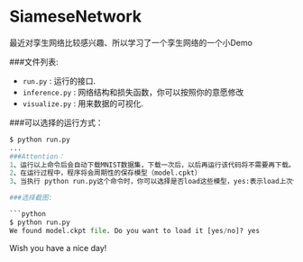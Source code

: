 # SiameseNetwork
最近对孪生网络比较感兴趣、所以学习了一个孪生网络的一个小Demo

###文件列表:
* `run.py` : 运行的接口.
* `inference.py` :  网络结构和损失函数，你可以按照你的意愿修改
* `visualize.py` : 用来数据的可视化.

###可以选择的运行方式：

```python
$ python run.py
...
###Attention：
1、运行以上命令后会自动下载MNIST数据集，下载一次后，以后再运行该代码将不需要再下载。
2、在运行过程中，程序将会周期性的保存模型（model.cpkt）
3、当执行 python run.py这个命令时，你可以选择是否load这些模型，yes:表示load上次保存的模型，然后显示此模型运行的结果，这样就可以实时随地的查看上一次训练的结果了

###选择截图:

```python
$ python run.py
We found model.ckpt file. Do you want to load it [yes/no]? yes
```
 Wish you have a nice day!

